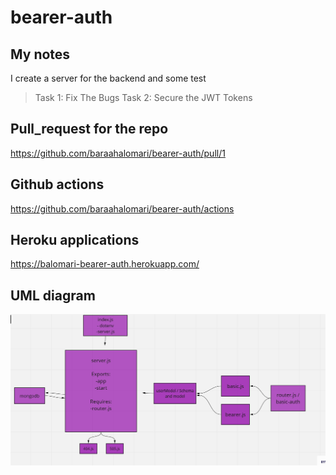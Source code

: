# bearer-auth

## My notes

I create a server for the backend and some test

> Task 1: Fix The Bugs
> Task 2: Secure the JWT Tokens

## Pull_request for the repo

https://github.com/baraahalomari/bearer-auth/pull/1


## Github actions

https://github.com/baraahalomari/bearer-auth/actions


## Heroku applications

 https://balomari-bearer-auth.herokuapp.com/


## UML diagram

![UML DIAGRAM](./33.png)